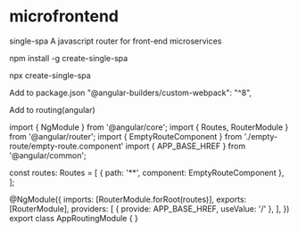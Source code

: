 # microfrontend
single-spa  A javascript router for front-end microservices


npm install -g create-single-spa

npx create-single-spa

Add to package.json
"@angular-builders/custom-webpack": "^8",
	
	
Add to routing(angular)

import { NgModule } from '@angular/core';
import { Routes, RouterModule } from '@angular/router';
import { EmptyRouteComponent } from './empty-route/empty-route.component'
import { APP_BASE_HREF } from '@angular/common';


const routes: Routes = [
  { path: '**', component: EmptyRouteComponent },
];

@NgModule({
  imports: [RouterModule.forRoot(routes)],
  exports: [RouterModule],
  providers: [
    { provide: APP_BASE_HREF, useValue: '/' },
  ],
})
export class AppRoutingModule { }
